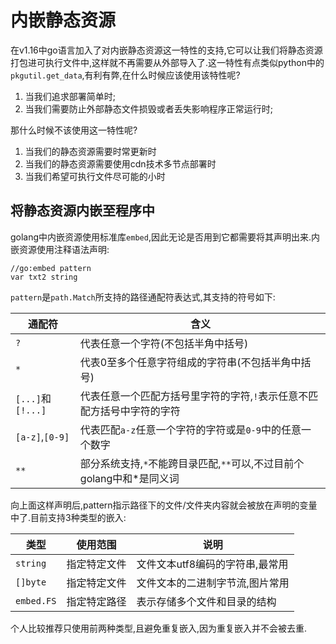 # 内嵌静态资源

在v1.16中go语言加入了对内嵌静态资源这一特性的支持,它可以让我们将静态资源打包进可执行文件中,这样就不再需要从外部导入了.这一特性有点类似python中的`pkgutil.get_data`,有利有弊,在什么时候应该使用该特性呢?

1. 当我们追求部署简单时;
2. 当我们需要防止外部静态文件损毁或者丢失影响程序正常运行时;

那什么时候不该使用这一特性呢?

1. 当我们的静态资源需要时常更新时
2. 当我们的静态资源需要使用cdn技术多节点部署时
3. 当我们希望可执行文件尽可能的小时

## 将静态资源内嵌至程序中

golang中内嵌资源使用标准库`embed`,因此无论是否用到它都需要将其声明出来.内嵌资源使用注释语法声明:

```golang
//go:embed pattern
var txt2 string
```

`pattern`是`path.Match`所支持的路径通配符表达式,其支持的符号如下:

| 通配符            | 含义                                                                   |
| ----------------- | ---------------------------------------------------------------------- |
| `?`               | 代表任意一个字符(不包括半角中括号)                                     |
| `*`               | 代表0至多个任意字符组成的字符串(不包括半角中括号)                      |
| `[...]`和`[!...]` | 代表任意一个匹配方括号里字符的字符,`!`表示任意不匹配方括号中字符的字符 |
| `[a-z]`,`[0-9]`   | 代表匹配`a-z`任意一个字符的字符或是`0-9`中的任意一个数字               |
| `**`              | 部分系统支持,`*`不能跨目录匹配,`**`可以,不过目前个golang中和*是同义词  |

向上面这样声明后,pattern指示路径下的文件/文件夹内容就会被放在声明的变量中了.目前支持3种类型的嵌入:

| 类型       | 使用范围     | 说明                            |
| ---------- | ------------ | ------------------------------- |
| `string`   | 指定特定文件 | 文件文本utf8编码的字符串,最常用 |
| `[]byte`   | 指定特定文件 | 文件文本的二进制字节流,图片常用 |
| `embed.FS` | 指定特定路径 | 表示存储多个文件和目录的结构    |

个人比较推荐只使用前两种类型,且避免重复嵌入,因为重复嵌入并不会被去重.